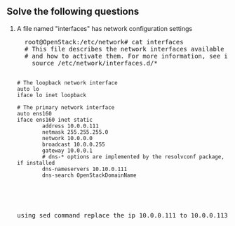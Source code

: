 Solve the following questions
-----------------------------
<ol type="1">
  <li>A file named "interfaces" has network configuration settings</li>
  <pre>
  root@OpenStack:/etc/network# cat interfaces
  # This file describes the network interfaces available on your system
  # and how to activate them. For more information, see interfaces(5).    
    source /etc/network/interfaces.d/*

    # The loopback network interface
    auto lo
    iface lo inet loopback

    # The primary network interface
    auto ens160
    iface ens160 inet static
            address 10.0.0.111
            netmask 255.255.255.0
            network 10.0.0.0
            broadcast 10.0.0.255
            gateway 10.0.0.1
            # dns-* options are implemented by the resolvconf package, if installed
            dns-nameservers 10.10.0.111
            dns-search OpenStackDomainName
  <pre>
  <li>using sed command replace the ip 10.0.0.111 to 10.0.0.113 by keeping a backup file</li>
</ol>
